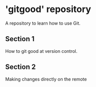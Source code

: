 # 'gitgood' repository

A repository to learn how to use Git.

## Section 1
How to git good at version control.

## Section 2
Making changes directly on the remote
